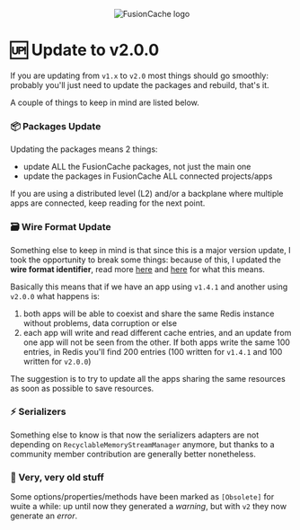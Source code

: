 <div align="center">

![FusionCache logo](logo-128x128.png)

</div>

# 🆙 Update to v2.0.0

If you are updating from `v1.x` to `v2.0` most things should go smoothly: probably you'll just need to update the packages and rebuild, that's it.

A couple of things to keep in mind are listed below.

### 📦 Packages Update

Updating the packages means 2 things:

- update ALL the FusionCache packages, not just the main one
- update the packages in FusionCache ALL connected projects/apps

If you are using a distributed level (L2) and/or a backplane where multiple apps are connected, keep reading for the next point.

### 🗃 Wire Format Update

Something else to keep in mind is that since this is a major version update, I took the opportunity to break some things: because of this, I updated the **wire format identifier**, read more [here](https://github.com/ZiggyCreatures/FusionCache/blob/main/docs/CacheLevels.md#-wire-format-versioning) and [here](https://github.com/ZiggyCreatures/FusionCache/blob/main/docs/Backplane.md#-wire-format-versioning) for what this means.

Basically this means that if we have an app using `v1.4.1` and another using `v2.0.0` what happens is:
1. both apps will be able to coexist and share the same Redis instance without problems, data corruption or else
2. each app will write and read different cache entries, and an update from one app will not be seen from the other. If both apps write the same 100 entries, in Redis you'll find 200 entries (100 written for `v1.4.1` and 100 written for `v2.0.0`)

The suggestion is to try to update all the apps sharing the same resources as soon as possible to save resources.

### ⚡ Serializers

Something else to know is that now the serializers adapters are not depending on `RecyclableMemoryStreamManager` anymore, but thanks to a community member contribution are generally better nonetheless.

### 👴 Very, very old stuff

Some options/properties/methods have been marked as `[Obsolete]` for wuite a while: up until now they generated a _warning_, but with `v2` they now generate an _error_.